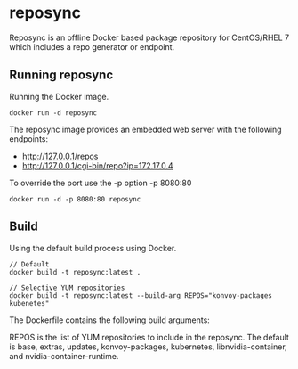 # reposync
Reposync is an offline Docker based package repository for CentOS/RHEL 7 which includes a repo generator or endpoint.

## Running reposync
Running the Docker image.
```
docker run -d reposync
```

The reposync image provides an embedded web server with the following endpoints:

- http://127.0.0.1/repos
- http://127.0.0.1/cgi-bin/repo?ip=172.17.0.4

To override the port use the -p option -p 8080:80
```
docker run -d -p 8080:80 reposync
```

## Build
Using the default build process using Docker.

```
// Default
docker build -t reposync:latest .

// Selective YUM repositories 
docker build -t reposync:latest --build-arg REPOS="konvoy-packages kubenetes"
```

The Dockerfile contains the following build arguments:

REPOS is the list of YUM repositories to include in the reposync. The default is base, extras, updates, konvoy-packages, kubernetes, libnvidia-container, and nvidia-container-runtime.
